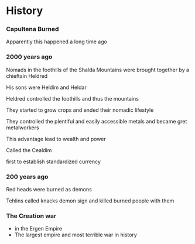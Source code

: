 # History

### Capultena Burned

Apparently this happened a long time ago

### 2000 years ago

Nomads in the foothills of the Shalda Mountains were brought together by a chieftain Heldred

His sons were Heldim and Heldar

Heldred controlled the foothills and thus the mountains

They started to grow crops and ended their nomadic lifestyle

They controlled the plentiful and easily accessible metals and became gret metalworkers

This advantage lead to wealth and power

Called the Cealdim

first to establish standardized currency

### 200 years ago

Red heads were burned as demons

Tehlins called knacks demon sign and killed burned people with them

### The Creation war

* in the Ergen Empire
* The largest empire and most terrible war in history


